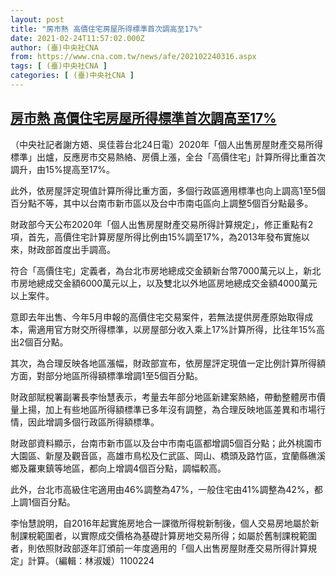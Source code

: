 ```yaml
---
layout: post
title: "房市熱 高價住宅房屋所得標準首次調高至17%"
date: 2021-02-24T11:57:02.000Z
author: (臺)中央社CNA
from: https://www.cna.com.tw/news/afe/202102240316.aspx
tags: [ (臺)中央社CNA ]
categories: [ (臺)中央社CNA ]
---
```

<!--1614167822000-->
[房市熱 高價住宅房屋所得標準首次調高至17%](https://www.cna.com.tw/news/afe/202102240316.aspx)
------

<div>
<div></div><div class="paragraph"><p>（中央社記者謝方娪、吳佳蓉台北24日電）2020年「個人出售房屋財產交易所得標準」出爐，反應房市交易熱絡、房價上漲，全台「高價住宅」計算所得比重首次調升，由15%提高至17%。</p><p>此外，依房屋評定現值計算所得比重方面，多個行政區適用標準也向上調高1至5個百分點不等，其中以台南市新市區以及台中市南屯區向上調整5個百分點最多。</p><p>財政部今天公布2020年「個人出售房屋財產交易所得計算規定」，修正重點有2項，首先，高價住宅計算房屋所得比例由15%調至17%，為2013年發布實施以來，財政部首度出手調高。</p><p>符合「高價住宅」定義者，為台北市房地總成交金額新台幣7000萬元以上，新北市房地總成交金額6000萬元以上，以及雙北以外地區房地總成交金額4000萬元以上案件。</p><p>意即去年出售、今年5月申報的高價住宅交易案件，若無法提供房產原始取得成本，需適用官方財交所得標準，以房屋部分收入乘上17%計算所得，比往年15%高出2個百分點。</p><p>其次，為合理反映各地區漲幅，財政部宣布，依房屋評定現值一定比例計算所得額方面，對部分地區所得額標準增調1至5個百分點。</p><p>財政部賦稅署副署長李怡慧表示，考量去年部分地區新建案熱絡，帶動整體房市價量上揚，加上有些地區所得額標準已多年沒有調整，為合理反映地區差異和市場行情，因此增調多個行政區所得額標準。</p><p>財政部資料顯示，台南市新市區以及台中市南屯區都增調5個百分點；此外桃園市大園區、新屋及觀音區，高雄市鳥松及仁武區、岡山、橋頭及路竹區，宜蘭縣礁溪鄉及羅東鎮等地區，都向上增調4個百分點，調幅較高。</p><p>此外，台北市高級住宅適用由46%調整為47%，一般住宅由41%調整為42%，都上調1個百分點。</p><p>李怡慧說明，自2016年起實施房地合一課徵所得稅新制後，個人交易房地屬於新制課稅範圍者，以實際成交價格為基礎計算房地交易所得；如屬於舊制課稅範圍者，則依照財政部逐年訂頒前一年度適用的「個人出售房屋財產交易所得計算規定」計算。（編輯：林淑媛）1100224</p></div>
</div>
